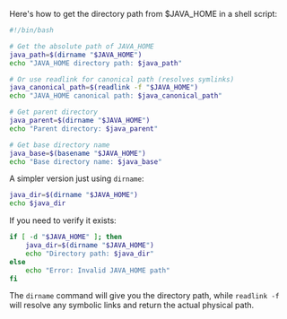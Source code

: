 Here's how to get the directory path from $JAVA_HOME in a shell script:

```bash
#!/bin/bash

# Get the absolute path of JAVA_HOME
java_path=$(dirname "$JAVA_HOME")
echo "JAVA_HOME directory path: $java_path"

# Or use readlink for canonical path (resolves symlinks)
java_canonical_path=$(readlink -f "$JAVA_HOME")
echo "JAVA_HOME canonical path: $java_canonical_path"

# Get parent directory
java_parent=$(dirname "$JAVA_HOME")
echo "Parent directory: $java_parent"

# Get base directory name
java_base=$(basename "$JAVA_HOME")
echo "Base directory name: $java_base"
```

A simpler version just using `dirname`:
```bash
java_dir=$(dirname "$JAVA_HOME")
echo $java_dir
```

If you need to verify it exists:
```bash
if [ -d "$JAVA_HOME" ]; then
    java_dir=$(dirname "$JAVA_HOME")
    echo "Directory path: $java_dir"
else
    echo "Error: Invalid JAVA_HOME path"
fi
```

The `dirname` command will give you the directory path, while `readlink -f` will resolve any symbolic links and return the actual physical path.
